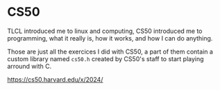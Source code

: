 # CS50

TLCL introduced me to linux and computing, CS50 introduced me to programming, what it really is, how it works, and how I can do anything.

Those are just all the exercices I did with CS50, a part of them contain a custom library named `cs50.h` created by CS50's staff to start playing arround with C.

https://cs50.harvard.edu/x/2024/
